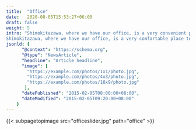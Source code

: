 ```yaml
---
title:  "Office"
date:   2020-08-05T15:53:27+06:00
draft: false
weight: 5
intro: "Shimokitazawa, where we have our office, is a very convenient place to work. 
Shimokitazawa, where we have our office, is a very comfortable place to work, with convenient transportation and many restaurants where you can go for lunch. Please try to concretize your image of working at Beiji."
jsonld: {
      "@context": "https://schema.org",
      "@type": "NewsArticle",
      "headline": "Article headline",
      "image": [
        "https://example.com/photos/1x1/photo.jpg",
        "https://example.com/photos/4x3/photo.jpg",
        "https://example.com/photos/16x9/photo.jpg"
       ],
      "datePublished": "2015-02-05T08:00:00+08:00",
      "dateModified": "2015-02-05T09:20:00+08:00"
    }
---
```

{{< subpagetopimage src="officeslider.jpg" path="office" >}}